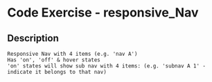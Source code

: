 # Code Exercise - responsive_Nav
    
## Description
    Responsive Nav with 4 items (e.g. 'nav A')
    Has 'on', 'off' & hover states
    'on' states will show sub nav with 4 items: (e.g. 'subnav A 1' - indicate it belongs to that nav) 
